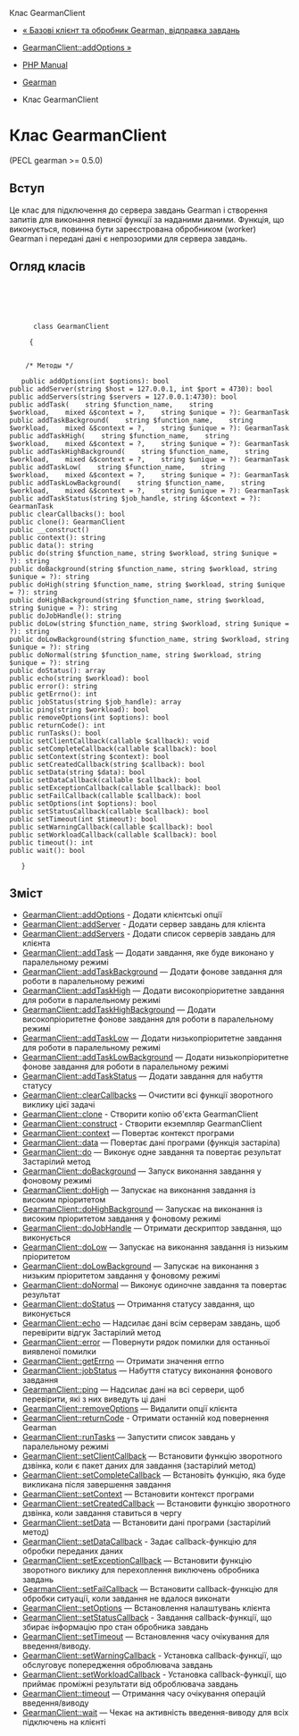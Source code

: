 Клас GearmanClient

-   [« Базові клієнт та обробник Gearman, відправка завдань](gearman.examples-reverse-task.html)
    
-   [GearmanClient::addOptions »](gearmanclient.addoptions.md)
    
-   [PHP Manual](index.md)
    
-   [Gearman](book.gearman.md)
    
-   Клас GearmanClient
    

# Клас GearmanClient

(PECL gearman >= 0.5.0)

## Вступ

Це клас для підключення до сервера завдань Gearman і створення запитів для виконання певної функції за наданими даними. Функція, що виконується, повинна бути зареєстрована обробником (worker) Gearman і передані дані є непрозорими для сервера завдань.

## Огляд класів

```classsynopsis



    
     
      class GearmanClient
     
     {


    /* Методы */
    
   public addOptions(int $options): bool
public addServer(string $host = 127.0.0.1, int $port = 4730): bool
public addServers(string $servers = 127.0.0.1:4730): bool
public addTask(    string $function_name,    string $workload,    mixed &$context = ?,    string $unique = ?): GearmanTask
public addTaskBackground(    string $function_name,    string $workload,    mixed &$context = ?,    string $unique = ?): GearmanTask
public addTaskHigh(    string $function_name,    string $workload,    mixed &$context = ?,    string $unique = ?): GearmanTask
public addTaskHighBackground(    string $function_name,    string $workload,    mixed &$context = ?,    string $unique = ?): GearmanTask
public addTaskLow(    string $function_name,    string $workload,    mixed &$context = ?,    string $unique = ?): GearmanTask
public addTaskLowBackground(    string $function_name,    string $workload,    mixed &$context = ?,    string $unique = ?): GearmanTask
public addTaskStatus(string $job_handle, string &$context = ?): GearmanTask
public clearCallbacks(): bool
public clone(): GearmanClient
public __construct()
public context(): string
public data(): string
public do(string $function_name, string $workload, string $unique = ?): string
public doBackground(string $function_name, string $workload, string $unique = ?): string
public doHigh(string $function_name, string $workload, string $unique = ?): string
public doHighBackground(string $function_name, string $workload, string $unique = ?): string
public doJobHandle(): string
public doLow(string $function_name, string $workload, string $unique = ?): string
public doLowBackground(string $function_name, string $workload, string $unique = ?): string
public doNormal(string $function_name, string $workload, string $unique = ?): string
public doStatus(): array
public echo(string $workload): bool
public error(): string
public getErrno(): int
public jobStatus(string $job_handle): array
public ping(string $workload): bool
public removeOptions(int $options): bool
public returnCode(): int
public runTasks(): bool
public setClientCallback(callable $callback): void
public setCompleteCallback(callable $callback): bool
public setContext(string $context): bool
public setCreatedCallback(string $callback): bool
public setData(string $data): bool
public setDataCallback(callable $callback): bool
public setExceptionCallback(callable $callback): bool
public setFailCallback(callable $callback): bool
public setOptions(int $options): bool
public setStatusCallback(callable $callback): bool
public setTimeout(int $timeout): bool
public setWarningCallback(callable $callback): bool
public setWorkloadCallback(callable $callback): bool
public timeout(): int
public wait(): bool

   }
```

## Зміст

-   [GearmanClient::addOptions](gearmanclient.addoptions.md) - Додати клієнтські опції
-   [GearmanClient::addServer](gearmanclient.addserver.md) - Додати сервер завдань для клієнта
-   [GearmanClient::addServers](gearmanclient.addservers.md) - Додати список серверів завдань для клієнта
-   [GearmanClient::addTask](gearmanclient.addtask.md) — Додати завдання, яке буде виконано у паралельному режимі
-   [GearmanClient::addTaskBackground](gearmanclient.addtaskbackground.md) — Додати фонове завдання для роботи в паралельному режимі
-   [GearmanClient::addTaskHigh](gearmanclient.addtaskhigh.md) — Додати високопріоритетне завдання для роботи в паралельному режимі
-   [GearmanClient::addTaskHighBackground](gearmanclient.addtaskhighbackground.md) — Додати високопріоритетне фонове завдання для роботи в паралельному режимі
-   [GearmanClient::addTaskLow](gearmanclient.addtasklow.md) — Додати низькопріоритетне завдання для роботи в паралельному режимі
-   [GearmanClient::addTaskLowBackground](gearmanclient.addtasklowbackground.md) — Додати низькопріоритетне фонове завдання для роботи в паралельному режимі
-   [GearmanClient::addTaskStatus](gearmanclient.addtaskstatus.md) — Додати завдання для набуття статусу
-   [GearmanClient::clearCallbacks](gearmanclient.clearcallbacks.md) — Очистити всі функції зворотного виклику цієї задачі
-   [GearmanClient::clone](gearmanclient.clone.md) - Створити копію об'єкта GearmanClient
-   [GearmanClient::construct](gearmanclient.construct.md) - Створити екземпляр GearmanClient
-   [GearmanClient::context](gearmanclient.context.md) — Повертає контекст програми
-   [GearmanClient::data](gearmanclient.data.md) — Повертає дані програми (функція застаріла)
-   [GearmanClient::do](gearmanclient.do.md) — Виконує одне завдання та повертає результат Застарілий метод
-   [GearmanClient::doBackground](gearmanclient.dobackground.md) — Запуск виконання завдання у фоновому режимі
-   [GearmanClient::doHigh](gearmanclient.dohigh.md) — Запускає на виконання завдання із високим пріоритетом
-   [GearmanClient::doHighBackground](gearmanclient.dohighbackground.md) — Запускає на виконання із високим пріоритетом завдання у фоновому режимі
-   [GearmanClient::doJobHandle](gearmanclient.dojobhandle.md) — Отримати дескриптор завдання, що виконується
-   [GearmanClient::doLow](gearmanclient.dolow.md) — Запускає на виконання завдання із низьким пріоритетом
-   [GearmanClient::doLowBackground](gearmanclient.dolowbackground.md) — Запускає на виконання з низьким пріоритетом завдання у фоновому режимі
-   [GearmanClient::doNormal](gearmanclient.donormal.md) — Виконує одиночне завдання та повертає результат
-   [GearmanClient::doStatus](gearmanclient.dostatus.md) — Отримання статусу завдання, що виконується
-   [GearmanClient::echo](gearmanclient.echo.md) — Надсилає дані всім серверам завдань, щоб перевірити відгук Застарілий метод
-   [GearmanClient::error](gearmanclient.error.md) — Повернути рядок помилки для останньої виявленої помилки
-   [GearmanClient::getErrno](gearmanclient.geterrno.md) — Отримати значення errno
-   [GearmanClient::jobStatus](gearmanclient.jobstatus.md) — Набуття статусу виконання фонового завдання
-   [GearmanClient::ping](gearmanclient.ping.md) — Надсилає дані на всі сервери, щоб перевірити, які з них виведуть ці дані
-   [GearmanClient::removeOptions](gearmanclient.removeoptions.md) — Видалити опції клієнта
-   [GearmanClient::returnCode](gearmanclient.returncode.md) - Отримати останній код повернення Gearman
-   [GearmanClient::runTasks](gearmanclient.runtasks.md) — Запустити список завдань у паралельному режимі
-   [GearmanClient::setClientCallback](gearmanclient.setclientcallback.md) — Встановити функцію зворотного дзвінка, коли є пакет даних для завдання (застарілий метод)
-   [GearmanClient::setCompleteCallback](gearmanclient.setcompletecallback.md) — Встановіть функцію, яка буде викликана після завершення завдання
-   [GearmanClient::setContext](gearmanclient.setcontext.md) — Встановити контекст програми
-   [GearmanClient::setCreatedCallback](gearmanclient.setcreatedcallback.md) — Встановити функцію зворотного дзвінка, коли завдання ставиться в чергу
-   [GearmanClient::setData](gearmanclient.setdata.md) — Встановити дані програми (застарілий метод)
-   [GearmanClient::setDataCallback](gearmanclient.setdatacallback.md) - Задає callback-функцію для обробки переданих даних
-   [GearmanClient::setExceptionCallback](gearmanclient.setexceptioncallback.md) — Встановити функцію зворотного виклику для перехоплення виключень обробника завдань
-   [GearmanClient::setFailCallback](gearmanclient.setfailcallback.md) — Встановити callback-функцію для обробки ситуації, коли завдання не вдалося виконати
-   [GearmanClient::setOptions](gearmanclient.setoptions.md) — Встановлення налаштувань клієнта
-   [GearmanClient::setStatusCallback](gearmanclient.setstatuscallback.md) - Завдання callback-функції, що збирає інформацію про стан обробника завдань
-   [GearmanClient::setTimeout](gearmanclient.settimeout.md) — Встановлення часу очікування для введення/виводу.
-   [GearmanClient::setWarningCallback](gearmanclient.setwarningcallback.md) - Установка callback-функції, що обслуговує попередження оброблювача завдань
-   [GearmanClient::setWorkloadCallback](gearmanclient.setworkloadcallback.md) - Установка callback-функції, що приймає проміжні результати від оброблювача завдань
-   [GearmanClient::timeout](gearmanclient.timeout.md) — Отримання часу очікування операцій введення/виводу
-   [GearmanClient::wait](gearmanclient.wait.md) — Чекає на активність введення-виводу для всіх підключень на клієнті
